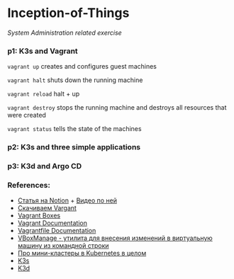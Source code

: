 # Inception-of-Things
_System Administration related exercise_

### p1: K3s and Vagrant
`vagrant up` creates and configures guest machines

`vagrant halt` shuts down the running machine

`vagrant reload`  halt + up

`vagrant destroy` stops the running machine and destroys all resources that were created

`vagrant status` tells the state of the machines

### p2: K3s and three simple applications

### p3: K3d and Argo CD


### References:

- [Cтатья на Notion](https://zigzag-talon-29c.notion.site/Vagrant-a569198bd62e462daa9fd1dc09db0d97) + [Видео по ней](https://www.youtube.com/watch?v=0HVukklzCQg)
- [Скачиваем Vargant](https://www.vagrantup.com/downloads)
- [Vagrant Boxes](https://app.vagrantup.com/boxes/search)
- [Vagrant Documentation](https://www.vagrantup.com/docs)
- [Vagrantfile Documentation](vagrantup.com/docs/vagrantfile)
- [VBoxManage - утилита для внесения изменений в виртуальную машину из командной строки](https://www.virtualbox.org/manual/ch08.html)
- [Про мини-кластеры в Kubernetes в целом](https://habr.com/ru/company/flant/blog/572188/)
- [K3s](https://k3s.io/)
- [K3d](https://k3d.io/v5.4.2/)

[//]: # (- []&#40;&#41;)
[//]: # (- []&#40;&#41;)
[//]: # (- []&#40;&#41;)

